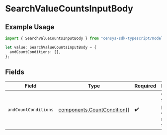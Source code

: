 # SearchValueCountsInputBody

## Example Usage

```typescript
import { SearchValueCountsInputBody } from "censys-sdk-typescript/models/components";

let value: SearchValueCountsInputBody = {
  andCountConditions: [],
};
```

## Fields

| Field                                                                    | Type                                                                     | Required                                                                 | Description                                                              |
| ------------------------------------------------------------------------ | ------------------------------------------------------------------------ | ------------------------------------------------------------------------ | ------------------------------------------------------------------------ |
| `andCountConditions`                                                     | [components.CountCondition](../../models/components/countcondition.md)[] | :heavy_check_mark:                                                       | Groups of field-value pairs to count matches for.                        |
